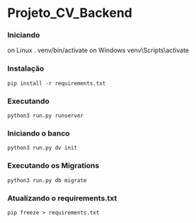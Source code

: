 # Projeto_CV_Backend

### Iniciando
on Linux
    . venv/bin/activate
on Windows
    venv\Scripts\activate
### Instalação
    pip install -r requirements.txt

### Executando
    python3 run.py runserver

### Iniciando o banco
    python3 run.py dv init

### Executando os Migrations
    python3 run.py db migrate

### Atualizando o requirements.txt
    pip freeze > requirements.txt